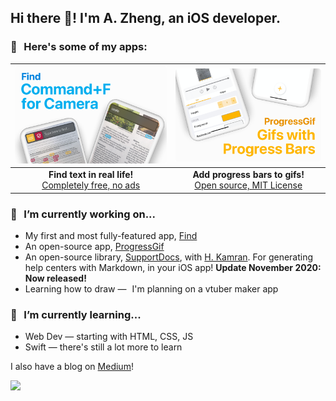 ## Hi there 👋! I'm A. Zheng, an iOS developer.
### 📱 Here's some of my apps:
| [![Find app](https://raw.githubusercontent.com/aheze/Assets/master/Image/Find.png)](https://www.getfind.app) | [![Progress Gif app](https://raw.githubusercontent.com/aheze/Assets/master/Image/ProgressGif.png)](https://apps.apple.com/us/app/id1526969349) |
| :-------------: |:-------------:|
| **Find text in real life!**<br>[Completely free, no ads](https://www.getfind.app) | **Add progress bars to gifs!**<br>[Open source, MIT License](https://github.com/aheze/ProgressGif) |

### 🔭 I’m currently working on...
- My first and most fully-featured app, [Find](https://www.getfind.app)
- An open-source app, [ProgressGif](https://github.com/aheze/ProgressGif)
- An open-source library, [SupportDocs](https://github.com/aheze/SupportDocs), with [H. Kamran](https://github.com/hkamran80). For generating help centers with Markdown, in your iOS app! **Update November 2020: Now released!**
- Learning how to draw — I'm planning on a vtuber maker app

### 🌱 I’m currently learning...
- Web Dev — starting with HTML, CSS, JS
- Swift — there's still a lot more to learn

I also have a blog on [Medium](https://aheze.medium.com/)!

![](https://komarev.com/ghpvc/?username=aheze&color=00aeef&label=Trying+out+a+profile+view+counter)

<!--
**aheze/aheze** is a ✨ _special_ ✨ repository because its `README.md` (this file) appears on your GitHub profile.

Here are some ideas to get you started:

- 🔭 I’m currently working on ...
- 🌱 I’m currently learning ...
- 👯 I’m looking to collaborate on ...
- 🤔 I’m looking for help with ...
- 💬 Ask me about ...
- 📫 How to reach me: ...
- 😄 Pronouns: ...
- ⚡ Fun fact: ...
-->
